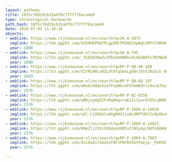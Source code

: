 ```yaml
---
layout: pathway
title: 10f5c78d29cb32a6f0c777ff78aca4e9
type: chronological-backwards
path_hash: 10f5c78d29cb32a6f0c777ff78aca4e9
date: 2018-07-03 11:16:16
objects:
- weblink: https://www.rijksmuseum.nl/en/search?q=SK-A-2875
  imglink: https://lh6.ggpht.com/SUtMUEPRQfPLgpINlFMIWZ2hpWglVRPrChRkNs1ZNZUF2b1iYCGlTmNG7dhF00yJhJ7Zbf9rMFEhFqBWo-bfhrMqlCDy=s200
  year: 1880
- weblink: https://www.rijksmuseum.nl/en/search?q=SK-A-745
  imglink: https://lh3.ggpht.com/_XIEG03HwZvIPbIdmdN0ku9iUEUWdfx7NYNEAhGJkr3ia_HMZNR0bStgSt8E-_Pgjbxl7533twAcw-Ewk_AWHS7DAjM=s200
  year: 1680
- weblink: https://www.rijksmuseum.nl/en/search?q=RP-P-OB-48.109
  imglink: https://lh3.ggpht.com/EIYRCHRLa9ZLdt0fqSmxLgXNrJXtkJ0a3u5_4MiTuYf0-R1vtv52XEnVKytuPBjLdrRupkk1o0B0BrYsa2wix_vzLg=s200
  year: 1643
- weblink: https://www.rijksmuseum.nl/en/search?q=RP-P-OB-68.197
  imglink: https://lh5.ggpht.com/wKoEnVQQvXia7FnpNkcaFU3mmB3nlLOucAJ5oz0h4Qwg4EyNC9ewONyLGJ5uRQ5cPV7bbbGj9Dnj2UVqXYWqKMIMY_V5=s200
  year: 1576
- weblink: https://www.rijksmuseum.nl/en/search?q=RP-P-BI-6558
  imglink: https://lh5.ggpht.com/wNRjuymgZ2FvRq0mqvrwEzZi1yurGl85cuBNNZq1Riq78KQeff1_ZmTwPNbqV6yHDlAXLQgexuYrCHGk8BEJF-SI_A=s200
  year: 1576
- weblink: https://www.rijksmuseum.nl/en/search?q=RP-P-1889-A-14828
  imglink: https://lh4.ggpht.com/uGl-CjO9GGlvAGgM4X11u8L4RPTdb72c8pGKvBZF6_2wR_16TBQQZcBjVTrIMpOuGtrBrua9GvDohRc6STy-jcNY2w=s200
  year: 1576
- weblink: https://www.rijksmuseum.nl/en/search?q=RP-P-1889-A-14823
  imglink: https://lh3.ggpht.com/HGmZlj23ViG5KdynUUBtu7CN1yAyL9dTnQOmDekfDKnw2M1tUtzxstunEo0jr1_LrZvNaKJxUSiv71HZlJf76crgLa4y=s200
  year: 1576
- weblink: https://www.rijksmuseum.nl/en/search?q=RP-P-1884-A-7903
  imglink: https://lh6.ggpht.com/XsiQoA17aba51FBFJPWtRX5mtPqejp-_PeRSO7Xw6zc8KmgCPtPGeRHiFUN089D8d1qxq2o3B87f09Iv2p_FBlNNlQ=s200
  year: 1576

---
```

